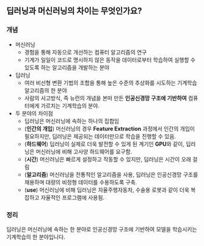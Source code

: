 ## **딥러닝과 머신러닝의 차이는 무엇인가요?**

### **개념**
- 머신러닝
    - 경험을 통해 자동으로 개선하는 컴퓨터 알고리즘의 연구
    - 기계가 일일이 코드로 명시하지 않은 동작을 데이터로부터 학습하여 실행할 수 있도록 하는 알고리즘을 개발하는 분야
- 딥러닝
    - 여러 비선형 변환 기법의 조합을 통해 높은 수준의 추상화를 시도하는 기계학습 알고리즘의 한 분야
    - 사람의 사고방식, 즉 뉴런의 개념을 본떠 만든 **인공신경망 구조에 기반하여** 컴퓨터에게 가르치는 기계학습의 분야.
- 두 분야의 차이점
    - 딥러닝은 머신러닝에 속하는 하나의 집합임
    - (**인간의 개입**) 머신러닝의 경우 **Feature Extraction** 과정에서 인간의 개입이 필요하지만, 딥러닝은 제공되는 데이터만으로 학습을 진행할 수 있음.
    - (**하드웨어**) 딥러닝이 실제로 더욱 발전할 수 있게 된 계기인 **GPU**와 같이, 딥러닝은 머신러닝에 비해 고사양 하드웨어를 요구함.
    - (**시간**) 머신러닝은 빠르게 설정하고 작동할 수 있지만, 딥러닝은 시간이 오래 걸림
    - (**알고리즘**) 머신러닝을 전통적인 알고리즘을 사용, 딥러닝은 인공신경망 구조를 채용하며 대량의 비정형 데이터를 수용하도록 구축.
    - (**use**) 머신러닝에 비해 딥러닝은 자율주행자동차, 수술용 로봇과 같이 더욱 복잡하고 자율적인 프로그램에 사용됨.

### **정리**
딥러닝은 머신러닝에 속하는 한 분야로 인공신경망 구조에 기반하여 모델을 학습시키는 기계학습의 한 분야입니다. 
